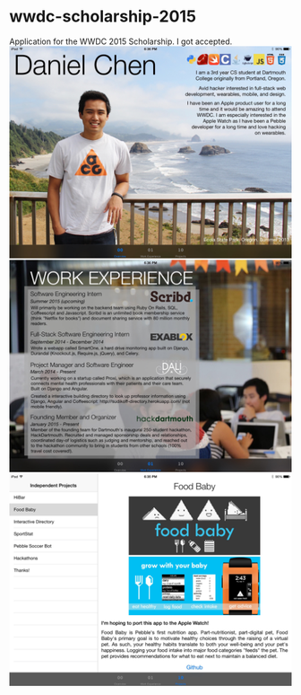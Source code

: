 # wwdc-scholarship-2015
Application for the WWDC 2015 Scholarship. I got accepted.
<img src="https://github.com/cheniel/wwdc-scholarship-2015/raw/master/screenshots/1.png">
<img src="https://github.com/cheniel/wwdc-scholarship-2015/raw/master/screenshots/2.png">
<img src="https://github.com/cheniel/wwdc-scholarship-2015/raw/master/screenshots/3.png">
